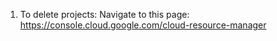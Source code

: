 1. To delete projects:
  Navigate to this page: https://console.cloud.google.com/cloud-resource-manager
